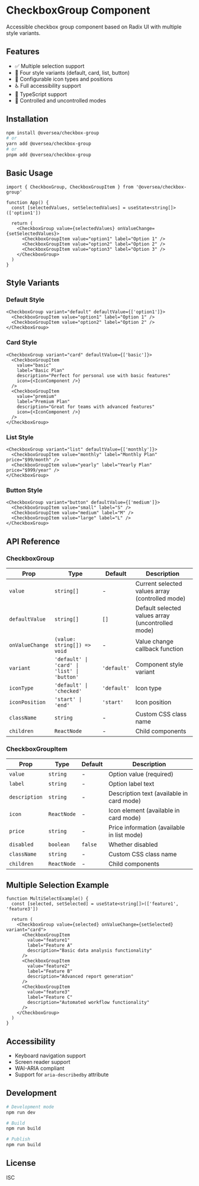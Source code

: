 # CheckboxGroup Component

Accessible checkbox group component based on Radix UI with multiple style variants.

## Features

- ✅ Multiple selection support
- 🎨 Four style variants (default, card, list, button)
- 🔧 Configurable icon types and positions
- ♿ Full accessibility support
- 🎯 TypeScript support
- 🎪 Controlled and uncontrolled modes

## Installation

```bash
npm install @oversea/checkbox-group
# or
yarn add @oversea/checkbox-group
# or
pnpm add @oversea/checkbox-group
```

## Basic Usage

```tsx
import { CheckboxGroup, CheckboxGroupItem } from '@oversea/checkbox-group'

function App() {
  const [selectedValues, setSelectedValues] = useState<string[]>(['option1'])

  return (
    <CheckboxGroup value={selectedValues} onValueChange={setSelectedValues}>
      <CheckboxGroupItem value="option1" label="Option 1" />
      <CheckboxGroupItem value="option2" label="Option 2" />
      <CheckboxGroupItem value="option3" label="Option 3" />
    </CheckboxGroup>
  )
}
```

## Style Variants

### Default Style

```tsx
<CheckboxGroup variant="default" defaultValue={['option1']}>
  <CheckboxGroupItem value="option1" label="Option 1" />
  <CheckboxGroupItem value="option2" label="Option 2" />
</CheckboxGroup>
```

### Card Style

```tsx
<CheckboxGroup variant="card" defaultValue={['basic']}>
  <CheckboxGroupItem
    value="basic"
    label="Basic Plan"
    description="Perfect for personal use with basic features"
    icon={<IconComponent />}
  />
  <CheckboxGroupItem
    value="premium"
    label="Premium Plan"
    description="Great for teams with advanced features"
    icon={<IconComponent />}
  />
</CheckboxGroup>
```

### List Style

```tsx
<CheckboxGroup variant="list" defaultValue={['monthly']}>
  <CheckboxGroupItem value="monthly" label="Monthly Plan" price="$99/month" />
  <CheckboxGroupItem value="yearly" label="Yearly Plan" price="$999/year" />
</CheckboxGroup>
```

### Button Style

```tsx
<CheckboxGroup variant="button" defaultValue={['medium']}>
  <CheckboxGroupItem value="small" label="S" />
  <CheckboxGroupItem value="medium" label="M" />
  <CheckboxGroupItem value="large" label="L" />
</CheckboxGroup>
```

## API Reference

### CheckboxGroup

| Prop            | Type                                        | Default     | Description                                       |
| --------------- | ------------------------------------------- | ----------- | ------------------------------------------------- |
| `value`         | `string[]`                                  | -           | Current selected values array (controlled mode)   |
| `defaultValue`  | `string[]`                                  | `[]`        | Default selected values array (uncontrolled mode) |
| `onValueChange` | `(value: string[]) => void`                 | -           | Value change callback function                    |
| `variant`       | `'default' \| 'card' \| 'list' \| 'button'` | `'default'` | Component style variant                           |
| `iconType`      | `'default' \| 'checked'`                    | `'default'` | Icon type                                         |
| `iconPosition`  | `'start' \| 'end'`                          | `'start'`   | Icon position                                     |
| `className`     | `string`                                    | -           | Custom CSS class name                             |
| `children`      | `ReactNode`                                 | -           | Child components                                  |

### CheckboxGroupItem

| Prop          | Type        | Default | Description                                |
| ------------- | ----------- | ------- | ------------------------------------------ |
| `value`       | `string`    | -       | Option value (required)                    |
| `label`       | `string`    | -       | Option label text                          |
| `description` | `string`    | -       | Description text (available in card mode)  |
| `icon`        | `ReactNode` | -       | Icon element (available in card mode)      |
| `price`       | `string`    | -       | Price information (available in list mode) |
| `disabled`    | `boolean`   | `false` | Whether disabled                           |
| `className`   | `string`    | -       | Custom CSS class name                      |
| `children`    | `ReactNode` | -       | Child components                           |

## Multiple Selection Example

```tsx
function MultiSelectExample() {
  const [selected, setSelected] = useState<string[]>(['feature1', 'feature3'])

  return (
    <CheckboxGroup value={selected} onValueChange={setSelected} variant="card">
      <CheckboxGroupItem
        value="feature1"
        label="Feature A"
        description="Basic data analysis functionality"
      />
      <CheckboxGroupItem
        value="feature2"
        label="Feature B"
        description="Advanced report generation"
      />
      <CheckboxGroupItem
        value="feature3"
        label="Feature C"
        description="Automated workflow functionality"
      />
    </CheckboxGroup>
  )
}
```

## Accessibility

- Keyboard navigation support
- Screen reader support
- WAI-ARIA compliant
- Support for `aria-describedby` attribute

## Development

```bash
# Development mode
npm run dev

# Build
npm run build

# Publish
npm run build
```

## License

ISC

